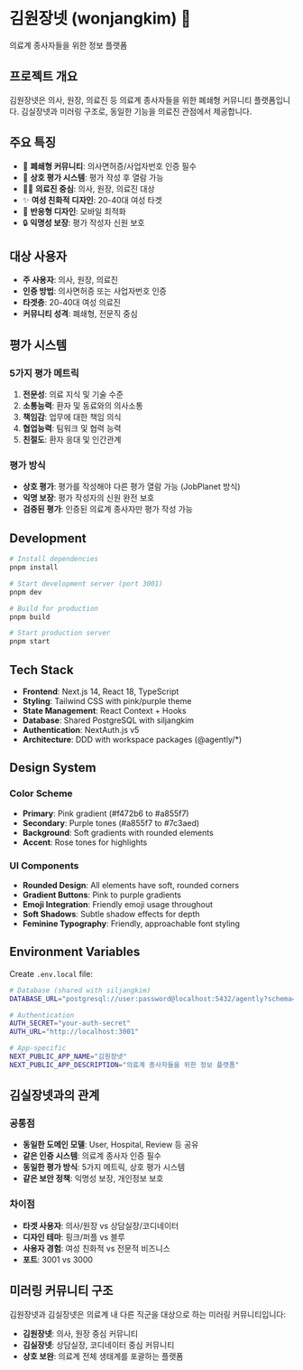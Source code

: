# 김원장넷 (wonjangkim) 💖

의료계 종사자들을 위한 정보 플랫폼

## 프로젝트 개요

김원장넷은 의사, 원장, 의료진 등 의료계 종사자들을 위한 폐쇄형 커뮤니티 플랫폼입니다.
김실장넷과 미러링 구조로, 동일한 기능을 의료진 관점에서 제공합니다.

## 주요 특징

- 🏥 **폐쇄형 커뮤니티**: 의사면허증/사업자번호 인증 필수
- 💬 **상호 평가 시스템**: 평가 작성 후 열람 가능
- 👩‍⚕️ **의료진 중심**: 의사, 원장, 의료진 대상
- ✨ **여성 친화적 디자인**: 20-40대 여성 타겟
- 📱 **반응형 디자인**: 모바일 최적화
- 🔒 **익명성 보장**: 평가 작성자 신원 보호

## 대상 사용자

- **주 사용자**: 의사, 원장, 의료진
- **인증 방법**: 의사면허증 또는 사업자번호 인증
- **타겟층**: 20-40대 여성 의료진
- **커뮤니티 성격**: 폐쇄형, 전문직 중심

## 평가 시스템

### 5가지 평가 메트릭
1. **전문성**: 의료 지식 및 기술 수준
2. **소통능력**: 환자 및 동료와의 의사소통
3. **책임감**: 업무에 대한 책임 의식
4. **협업능력**: 팀워크 및 협력 능력
5. **친절도**: 환자 응대 및 인간관계

### 평가 방식
- **상호 평가**: 평가를 작성해야 다른 평가 열람 가능 (JobPlanet 방식)
- **익명 보장**: 평가 작성자의 신원 완전 보호
- **검증된 평가**: 인증된 의료계 종사자만 평가 작성 가능

## Development

```bash
# Install dependencies
pnpm install

# Start development server (port 3001)
pnpm dev

# Build for production
pnpm build

# Start production server
pnpm start
```

## Tech Stack

- **Frontend**: Next.js 14, React 18, TypeScript
- **Styling**: Tailwind CSS with pink/purple theme
- **State Management**: React Context + Hooks
- **Database**: Shared PostgreSQL with siljangkim
- **Authentication**: NextAuth.js v5
- **Architecture**: DDD with workspace packages (@agently/*)

## Design System

### Color Scheme
- **Primary**: Pink gradient (#f472b6 to #a855f7)
- **Secondary**: Purple tones (#a855f7 to #7c3aed)
- **Background**: Soft gradients with rounded elements
- **Accent**: Rose tones for highlights

### UI Components
- **Rounded Design**: All elements have soft, rounded corners
- **Gradient Buttons**: Pink to purple gradients
- **Emoji Integration**: Friendly emoji usage throughout
- **Soft Shadows**: Subtle shadow effects for depth
- **Feminine Typography**: Friendly, approachable font styling

## Environment Variables

Create `.env.local` file:

```bash
# Database (shared with siljangkim)
DATABASE_URL="postgresql://user:password@localhost:5432/agently?schema=public"

# Authentication
AUTH_SECRET="your-auth-secret"
AUTH_URL="http://localhost:3001"

# App-specific
NEXT_PUBLIC_APP_NAME="김원장넷"
NEXT_PUBLIC_APP_DESCRIPTION="의료계 종사자들을 위한 정보 플랫폼"
```

## 김실장넷과의 관계

### 공통점
- **동일한 도메인 모델**: User, Hospital, Review 등 공유
- **같은 인증 시스템**: 의료계 종사자 인증 필수
- **동일한 평가 방식**: 5가지 메트릭, 상호 평가 시스템
- **같은 보안 정책**: 익명성 보장, 개인정보 보호

### 차이점
- **타겟 사용자**: 의사/원장 vs 상담실장/코디네이터
- **디자인 테마**: 핑크/퍼플 vs 블루
- **사용자 경험**: 여성 친화적 vs 전문적 비즈니스
- **포트**: 3001 vs 3000

## 미러링 커뮤니티 구조

김원장넷과 김실장넷은 의료계 내 다른 직군을 대상으로 하는 미러링 커뮤니티입니다:

- **김원장넷**: 의사, 원장 중심 커뮤니티
- **김실장넷**: 상담실장, 코디네이터 중심 커뮤니티
- **상호 보완**: 의료계 전체 생태계를 포괄하는 플랫폼